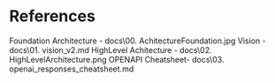 # References

Foundation Architecture - docs\00. AchitectureFoundation.jpg
Vision - docs\01. vision_v2.md
HighLevel Achitecture - docs\02. HighLevelArchitecture.png
OPENAPI Cheatsheet- docs\03. openai_responses_cheatsheet.md